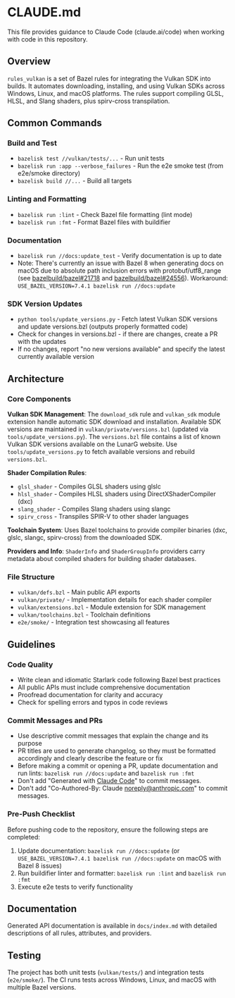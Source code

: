 # CLAUDE.md

This file provides guidance to Claude Code (claude.ai/code) when working with code in this repository.

## Overview

`rules_vulkan` is a set of Bazel rules for integrating the Vulkan SDK into builds. It automates downloading,
installing, and using Vulkan SDKs across Windows, Linux, and macOS platforms. The rules support compiling GLSL,
HLSL, and Slang shaders, plus spirv-cross transpilation.

## Common Commands

### Build and Test
- `bazelisk test //vulkan/tests/...` - Run unit tests
- `bazelisk run :app --verbose_failures` - Run the e2e smoke test (from e2e/smoke directory)
- `bazelisk build //...` - Build all targets

### Linting and Formatting
- `bazelisk run :lint` - Check Bazel file formatting (lint mode)
- `bazelisk run :fmt` - Format Bazel files with buildifier

### Documentation
- `bazelisk run //docs:update_test` - Verify documentation is up to date
- Note: There's currently an issue with Bazel 8 when generating docs on macOS due to absolute path inclusion errors with protobuf/utf8_range (see [bazelbuild/bazel#21718](https://github.com/bazelbuild/bazel/issues/21718) and [bazelbuild/bazel#24556](https://github.com/bazelbuild/bazel/issues/24556)). Workaround: `USE_BAZEL_VERSION=7.4.1 bazelisk run //docs:update`

### SDK Version Updates
- `python tools/update_versions.py` - Fetch latest Vulkan SDK versions and update versions.bzl (outputs properly formatted code)
- Check for changes in versions.bzl - if there are changes, create a PR with the updates
- If no changes, report "no new versions available" and specify the latest currently available version

## Architecture

### Core Components

**Vulkan SDK Management**: The `download_sdk` rule and `vulkan_sdk` module extension handle automatic SDK download
and installation. Available SDK versions are maintained in `vulkan/private/versions.bzl` (updated via
`tools/update_versions.py`). The `versions.bzl` file contains a list of known Vulkan SDK versions available on the
LunarG website. Use `tools/update_versions.py` to fetch available versions and rebuild `versions.bzl`.

**Shader Compilation Rules**: 
- `glsl_shader` - Compiles GLSL shaders using glslc
- `hlsl_shader` - Compiles HLSL shaders using DirectXShaderCompiler (dxc)
- `slang_shader` - Compiles Slang shaders using slangc
- `spirv_cross` - Transpiles SPIR-V to other shader languages

**Toolchain System**: Uses Bazel toolchains to provide compiler binaries (dxc, glslc, slangc, spirv-cross) from the
downloaded SDK.

**Providers and Info**: `ShaderInfo` and `ShaderGroupInfo` providers carry metadata about compiled shaders for
building shader databases.

### File Structure

- `vulkan/defs.bzl` - Main public API exports
- `vulkan/private/` - Implementation details for each shader compiler
- `vulkan/extensions.bzl` - Module extension for SDK management
- `vulkan/toolchains.bzl` - Toolchain definitions
- `e2e/smoke/` - Integration test showcasing all features

## Guidelines

### Code Quality
- Write clean and idiomatic Starlark code following Bazel best practices
- All public APIs must include comprehensive documentation
- Proofread documentation for clarity and accuracy
- Check for spelling errors and typos in code reviews

### Commit Messages and PRs
- Use descriptive commit messages that explain the change and its purpose
- PR titles are used to generate changelog, so they must be formatted accordingly and clearly describe the feature or fix
- Before making a commit or opening a PR, update documentation and run lints: `bazelisk run //docs:update` and `bazelisk run :fmt`
- Don't add "Generated with [Claude Code](https://claude.ai/code)" to commit messages.
- Don't add "Co-Authored-By: Claude <noreply@anthropic.com>" to commit messages.

### Pre-Push Checklist
Before pushing code to the repository, ensure the following steps are completed:
1. Update documentation: `bazelisk run //docs:update` (or `USE_BAZEL_VERSION=7.4.1 bazelisk run //docs:update` on macOS with Bazel 8 issues)
2. Run buildifier linter and formatter: `bazelisk run :lint` and `bazelisk run :fmt`
3. Execute e2e tests to verify functionality

## Documentation

Generated API documentation is available in `docs/index.md` with detailed descriptions of all rules, attributes,
and providers.

## Testing

The project has both unit tests (`vulkan/tests/`) and integration tests (`e2e/smoke/`). The CI runs tests across
Windows, Linux, and macOS with multiple Bazel versions.
